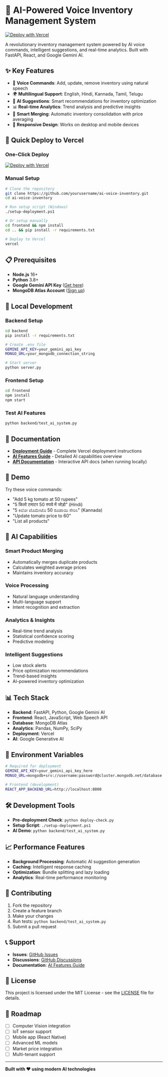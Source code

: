 # 🎤 AI-Powered Voice Inventory Management System

[![Deploy with Vercel](https://vercel.com/button)](https://vercel.com/new/clone?repository-url=https://github.com/yourusername/ai-voice-inventory)

A revolutionary inventory management system powered by AI voice commands, intelligent suggestions, and real-time analytics. Built with FastAPI, React, and Google Gemini AI.

## ✨ Key Features

- 🎤 **Voice Commands**: Add, update, remove inventory using natural speech
- 🌍 **Multilingual Support**: English, Hindi, Kannada, Tamil, Telugu
- 🤖 **AI Suggestions**: Smart recommendations for inventory optimization
- 📊 **Real-time Analytics**: Trend analysis and predictive insights
- 🔄 **Smart Merging**: Automatic inventory consolidation with price averaging
- 📱 **Responsive Design**: Works on desktop and mobile devices

## 🚀 Quick Deploy to Vercel

### One-Click Deploy
[![Deploy with Vercel](https://vercel.com/button)](https://vercel.com/new/clone?repository-url=https://github.com/yourusername/ai-voice-inventory)

### Manual Setup
```bash
# Clone the repository
git clone https://github.com/yourusername/ai-voice-inventory.git
cd ai-voice-inventory

# Run setup script (Windows)
./setup-deployment.ps1

# Or setup manually
cd frontend && npm install
cd .. && pip install -r requirements.txt

# Deploy to Vercel
vercel
```

## 📋 Prerequisites

- **Node.js** 16+ 
- **Python** 3.8+
- **Google Gemini API Key** ([Get here](https://makersuite.google.com/app/apikey))
- **MongoDB Atlas Account** ([Sign up](https://mongodb.com/atlas))

## 🔧 Local Development

### Backend Setup
```bash
cd backend
pip install -r requirements.txt

# Create .env file
GEMINI_API_KEY=your_gemini_api_key
MONGO_URL=your_mongodb_connection_string

# Start server
python server.py
```

### Frontend Setup
```bash
cd frontend
npm install
npm start
```

### Test AI Features
```bash
python backend/test_ai_system.py
```

## 📖 Documentation

- **[Deployment Guide](./DEPLOYMENT_GUIDE.md)** - Complete Vercel deployment instructions
- **[AI Features Guide](./backend/AI_FEATURES_README.md)** - Detailed AI capabilities overview
- **[API Documentation](http://localhost:8000/docs)** - Interactive API docs (when running locally)

## 🌟 Demo

Try these voice commands:
- "Add 5 kg tomato at 50 rupees"
- "5 किलो टमाटर 50 रुपये में जोड़ो" (Hindi)
- "5 ಕಿಲೋ ಟೊಮೇಟೊ 50 ರೂಪಾಯಿ ಸೇರಿಸಿ" (Kannada)
- "Update tomato price to 60"
- "List all products"

## 🤖 AI Capabilities

### Smart Product Merging
- Automatically merges duplicate products
- Calculates weighted average prices
- Maintains inventory accuracy

### Voice Processing
- Natural language understanding
- Multi-language support
- Intent recognition and extraction

### Analytics & Insights
- Real-time trend analysis
- Statistical confidence scoring
- Predictive modeling

### Intelligent Suggestions
- Low stock alerts
- Price optimization recommendations
- Trend-based insights
- AI-powered inventory optimization

## 📊 Tech Stack

- **Backend**: FastAPI, Python, Google Gemini AI
- **Frontend**: React, JavaScript, Web Speech API
- **Database**: MongoDB Atlas
- **Analytics**: Pandas, NumPy, SciPy
- **Deployment**: Vercel
- **AI**: Google Generative AI

## 🔐 Environment Variables

```bash
# Required for deployment
GEMINI_API_KEY=your_gemini_api_key_here
MONGO_URL=mongodb+srv://username:password@cluster.mongodb.net/database

# Frontend (development)
REACT_APP_BACKEND_URL=http://localhost:8000
```

## 🛠️ Development Tools

- **Pre-deployment Check**: `python deploy-check.py`
- **Setup Script**: `./setup-deployment.ps1`
- **AI Demo**: `python backend/test_ai_system.py`

## 📈 Performance Features

- **Background Processing**: Automatic AI suggestion generation
- **Caching**: Intelligent response caching
- **Optimization**: Bundle splitting and lazy loading
- **Analytics**: Real-time performance monitoring

## 🤝 Contributing

1. Fork the repository
2. Create a feature branch
3. Make your changes
4. Run tests: `python backend/test_ai_system.py`
5. Submit a pull request

## 📞 Support

- **Issues**: [GitHub Issues](https://github.com/yourusername/ai-voice-inventory/issues)
- **Discussions**: [GitHub Discussions](https://github.com/yourusername/ai-voice-inventory/discussions)
- **Documentation**: [AI Features Guide](./backend/AI_FEATURES_README.md)

## 📄 License

This project is licensed under the MIT License - see the [LICENSE](LICENSE) file for details.

## 🎯 Roadmap

- [ ] Computer Vision integration
- [ ] IoT sensor support
- [ ] Mobile app (React Native)
- [ ] Advanced ML models
- [ ] Market price integration
- [ ] Multi-tenant support

---

**Built with ❤️ using modern AI technologies**
